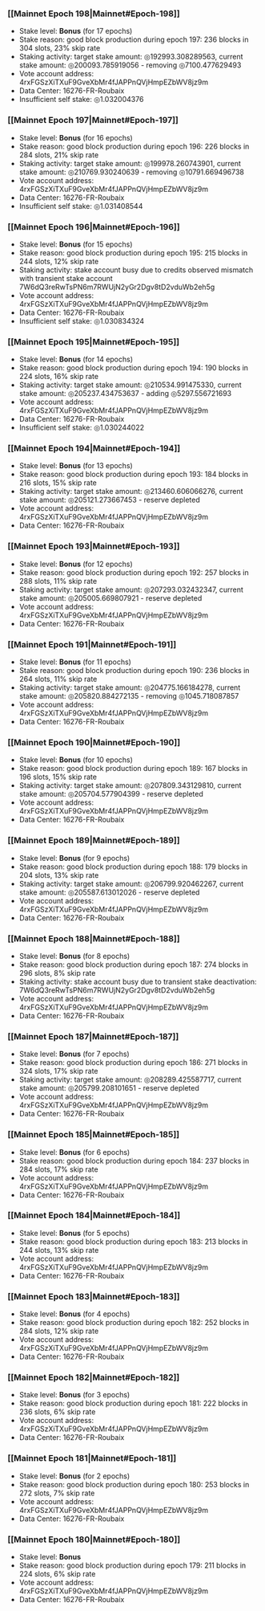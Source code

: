 ### [[Mainnet Epoch 198|Mainnet#Epoch-198]]
* Stake level: **Bonus** (for 17 epochs)
* Stake reason: good block production during epoch 197: 236 blocks in 304 slots, 23% skip rate
* Staking activity: target stake amount: ◎192993.308289563, current stake amount: ◎200093.785919056 - removing ◎7100.477629493
* Vote account address: 4rxFGSzXiTXuF9GveXbMr4fJAPPnQVjHmpEZbWV8jz9m
* Data Center: 16276-FR-Roubaix
* Insufficient self stake: ◎1.032004376
### [[Mainnet Epoch 197|Mainnet#Epoch-197]]
* Stake level: **Bonus** (for 16 epochs)
* Stake reason: good block production during epoch 196: 226 blocks in 284 slots, 21% skip rate
* Staking activity: target stake amount: ◎199978.260743901, current stake amount: ◎210769.930240639 - removing ◎10791.669496738
* Vote account address: 4rxFGSzXiTXuF9GveXbMr4fJAPPnQVjHmpEZbWV8jz9m
* Data Center: 16276-FR-Roubaix
* Insufficient self stake: ◎1.031408544
### [[Mainnet Epoch 196|Mainnet#Epoch-196]]
* Stake level: **Bonus** (for 15 epochs)
* Stake reason: good block production during epoch 195: 215 blocks in 244 slots, 12% skip rate
* Staking activity: stake account busy due to credits observed mismatch with transient stake account 7W6dQ3reRwTsPN6m7RWUjN2yGr2Dgv8tD2vduWb2eh5g
* Vote account address: 4rxFGSzXiTXuF9GveXbMr4fJAPPnQVjHmpEZbWV8jz9m
* Data Center: 16276-FR-Roubaix
* Insufficient self stake: ◎1.030834324
### [[Mainnet Epoch 195|Mainnet#Epoch-195]]
* Stake level: **Bonus** (for 14 epochs)
* Stake reason: good block production during epoch 194: 190 blocks in 224 slots, 16% skip rate
* Staking activity: target stake amount: ◎210534.991475330, current stake amount: ◎205237.434753637 - adding ◎5297.556721693
* Vote account address: 4rxFGSzXiTXuF9GveXbMr4fJAPPnQVjHmpEZbWV8jz9m
* Data Center: 16276-FR-Roubaix
* Insufficient self stake: ◎1.030244022
### [[Mainnet Epoch 194|Mainnet#Epoch-194]]
* Stake level: **Bonus** (for 13 epochs)
* Stake reason: good block production during epoch 193: 184 blocks in 216 slots, 15% skip rate
* Staking activity: target stake amount: ◎213460.606066276, current stake amount: ◎205121.273667453 - reserve depleted
* Vote account address: 4rxFGSzXiTXuF9GveXbMr4fJAPPnQVjHmpEZbWV8jz9m
* Data Center: 16276-FR-Roubaix
### [[Mainnet Epoch 193|Mainnet#Epoch-193]]
* Stake level: **Bonus** (for 12 epochs)
* Stake reason: good block production during epoch 192: 257 blocks in 288 slots, 11% skip rate
* Staking activity: target stake amount: ◎207293.032432347, current stake amount: ◎205005.669807921 - reserve depleted
* Vote account address: 4rxFGSzXiTXuF9GveXbMr4fJAPPnQVjHmpEZbWV8jz9m
* Data Center: 16276-FR-Roubaix
### [[Mainnet Epoch 191|Mainnet#Epoch-191]]
* Stake level: **Bonus** (for 11 epochs)
* Stake reason: good block production during epoch 190: 236 blocks in 264 slots, 11% skip rate
* Staking activity: target stake amount: ◎204775.166184278, current stake amount: ◎205820.884272135 - removing ◎1045.718087857
* Vote account address: 4rxFGSzXiTXuF9GveXbMr4fJAPPnQVjHmpEZbWV8jz9m
* Data Center: 16276-FR-Roubaix
### [[Mainnet Epoch 190|Mainnet#Epoch-190]]
* Stake level: **Bonus** (for 10 epochs)
* Stake reason: good block production during epoch 189: 167 blocks in 196 slots, 15% skip rate
* Staking activity: target stake amount: ◎207809.343129810, current stake amount: ◎205704.577904399 - reserve depleted
* Vote account address: 4rxFGSzXiTXuF9GveXbMr4fJAPPnQVjHmpEZbWV8jz9m
* Data Center: 16276-FR-Roubaix
### [[Mainnet Epoch 189|Mainnet#Epoch-189]]
* Stake level: **Bonus** (for 9 epochs)
* Stake reason: good block production during epoch 188: 179 blocks in 204 slots, 13% skip rate
* Staking activity: target stake amount: ◎206799.920462267, current stake amount: ◎205587.613012026 - reserve depleted
* Vote account address: 4rxFGSzXiTXuF9GveXbMr4fJAPPnQVjHmpEZbWV8jz9m
* Data Center: 16276-FR-Roubaix
### [[Mainnet Epoch 188|Mainnet#Epoch-188]]
* Stake level: **Bonus** (for 8 epochs)
* Stake reason: good block production during epoch 187: 274 blocks in 296 slots, 8% skip rate
* Staking activity: stake account busy due to transient stake deactivation: 7W6dQ3reRwTsPN6m7RWUjN2yGr2Dgv8tD2vduWb2eh5g
* Vote account address: 4rxFGSzXiTXuF9GveXbMr4fJAPPnQVjHmpEZbWV8jz9m
* Data Center: 16276-FR-Roubaix
### [[Mainnet Epoch 187|Mainnet#Epoch-187]]
* Stake level: **Bonus** (for 7 epochs)
* Stake reason: good block production during epoch 186: 271 blocks in 324 slots, 17% skip rate
* Staking activity: target stake amount: ◎208289.425587717, current stake amount: ◎205799.208101651 - reserve depleted
* Vote account address: 4rxFGSzXiTXuF9GveXbMr4fJAPPnQVjHmpEZbWV8jz9m
* Data Center: 16276-FR-Roubaix
### [[Mainnet Epoch 185|Mainnet#Epoch-185]]
* Stake level: **Bonus** (for 6 epochs)
* Stake reason: good block production during epoch 184: 237 blocks in 284 slots, 17% skip rate
* Vote account address: 4rxFGSzXiTXuF9GveXbMr4fJAPPnQVjHmpEZbWV8jz9m
* Data Center: 16276-FR-Roubaix
### [[Mainnet Epoch 184|Mainnet#Epoch-184]]
* Stake level: **Bonus** (for 5 epochs)
* Stake reason: good block production during epoch 183: 213 blocks in 244 slots, 13% skip rate
* Vote account address: 4rxFGSzXiTXuF9GveXbMr4fJAPPnQVjHmpEZbWV8jz9m
* Data Center: 16276-FR-Roubaix
### [[Mainnet Epoch 183|Mainnet#Epoch-183]]
* Stake level: **Bonus** (for 4 epochs)
* Stake reason: good block production during epoch 182: 252 blocks in 284 slots, 12% skip rate
* Vote account address: 4rxFGSzXiTXuF9GveXbMr4fJAPPnQVjHmpEZbWV8jz9m
* Data Center: 16276-FR-Roubaix
### [[Mainnet Epoch 182|Mainnet#Epoch-182]]
* Stake level: **Bonus** (for 3 epochs)
* Stake reason: good block production during epoch 181: 222 blocks in 236 slots, 6% skip rate
* Vote account address: 4rxFGSzXiTXuF9GveXbMr4fJAPPnQVjHmpEZbWV8jz9m
* Data Center: 16276-FR-Roubaix
### [[Mainnet Epoch 181|Mainnet#Epoch-181]]
* Stake level: **Bonus** (for 2 epochs)
* Stake reason: good block production during epoch 180: 253 blocks in 272 slots, 7% skip rate
* Vote account address: 4rxFGSzXiTXuF9GveXbMr4fJAPPnQVjHmpEZbWV8jz9m
* Data Center: 16276-FR-Roubaix
### [[Mainnet Epoch 180|Mainnet#Epoch-180]]
* Stake level: **Bonus**
* Stake reason: good block production during epoch 179: 211 blocks in 224 slots, 6% skip rate
* Vote account address: 4rxFGSzXiTXuF9GveXbMr4fJAPPnQVjHmpEZbWV8jz9m
* Data Center: 16276-FR-Roubaix